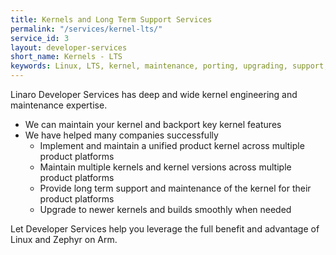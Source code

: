 ```yaml
---
title: Kernels and Long Term Support Services
permalink: "/services/kernel-lts/"
service_id: 3
layout: developer-services
short_name: Kernels - LTS
keywords: Linux, LTS, kernel, maintenance, porting, upgrading, support, Zephyr
---
```


Linaro Developer Services has deep and wide kernel engineering and maintenance expertise.

- We can maintain your kernel and backport key kernel features
- We have helped many companies successfully
    - Implement and maintain a unified product kernel across multiple product platforms
    - Maintain multiple kernels and kernel versions across multiple product platforms
    - Provide long term support and maintenance of the kernel for their product platforms
    - Upgrade to newer kernels and builds smoothly when needed

Let Developer Services help you leverage the full benefit and advantage of Linux and Zephyr on Arm.
